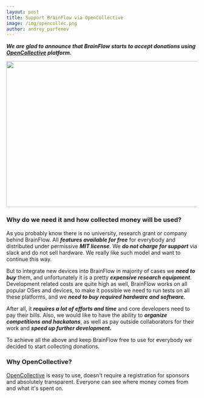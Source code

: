 ```yaml
---
layout: post
title: Support BrainFlow via OpenCollective 
image: /img/opencollec.png
author: andrey_parfenov
---
```



***We are glad to announce that BrainFlow starts to accept donations using [OpenCollective](https://opencollective.com/brainflow) platform.***

<div style="text-align: center">
    <a href="https://opencollective.com/brainflow" title="galea" target="_blank" align="left">
        <img width="800" height="383" src="https://live.staticflickr.com/65535/50905711412_d911c5a852_c.jpg">
    </a>
</div>


### Why do we need it and how collected money will be used?

As you probably know there is no university, research grant or company behind BrainFlow. All ***features available for free*** for everybody and distributed under permissive ***MIT license***. We ***do not charge for support*** via slack and do not sell hardware. We really like such model and want to continue this way.

But to integrate new devices into BrainFlow in majority of cases we ***need to buy*** them, and unfortunately it is a pretty ***expensive research equipment***.
Development related costs are quite high as well, BrainFlow works on all popular OSes and devices, to make it possible we need to run tests on all these platforms, and we ***need to buy required hardware and software.***

After all, it ***requires a lot of efforts and time*** and core developers need to pay their bills. Also, we would like to have the ability to ***organize competitions and hackatons***, as well as pay outside collaborators for their work and ***speed up further development.***

To achieve all the above and keep BrainFlow free to use for everybody we decided to start collecting donations.

### Why OpenCollective?

[OpenCollective](https://opencollective.com/brainflow) is easy to use, doesn't require a registration for sponsors and absolutely transparent. Everyone can see where money comes from and what it's spent on.
